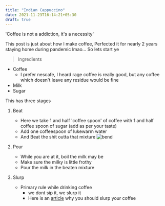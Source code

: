 ```yaml
---
title: "Indian Cappuccino"
date: 2021-11-23T16:14:21+05:30
draft: true
---
```


'Coffee is not a addiction, it's a necessity'

This post is just about how I make coffee, Perfected it for nearly 2 years staying home during pandemic lmao...
So lets start ye

> Ingredients

- Coffee
  - I prefer nescafe, I heard rage coffee is really good, but any coffee which doesn't leave any residue would be fine
- Milk
- Sugar

This has three stages

1. Beat

   - Here we take 1 and half 'coffee spoon' of coffee with 1 and half coffee spoon of sugar (add as per your taste)
   - Add one coffeespoon of lukewarm water
   - And Beat the shit outta that mixture
     ![bend](https://raw.githubusercontent.com/omar1024/hugo-blog/master/static/coffee/bend.gif)

2. Pour
   - While you are at it, boil the milk may be
   - Make sure the milky is little frothy
   - Pour the milk in the beaten mixture
3. Slurp
   - Primary rule while drinking coffee
     - we dont sip it, we slurp it
     - Here is an [article](https://latinamericancoffeeacademy.org/slurp-coffee/) why you should slurp your coffee

